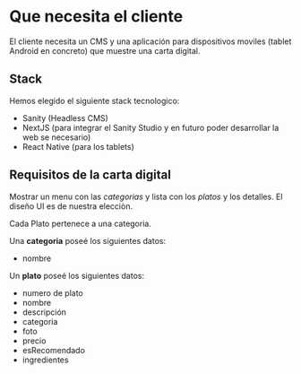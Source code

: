 # Que necesita el cliente
El cliente necesita un CMS y una aplicación para dispositivos moviles (tablet Android en concreto) que muestre una carta digital.

## Stack
Hemos elegido el siguiente stack tecnologico:
- Sanity (Headless CMS)
- NextJS (para integrar el Sanity Studio y en futuro poder desarrollar la web se necesario)
- React Native (para los tablets)

## Requisitos de la carta digital

Mostrar un menu con las *categorias* y lista con los *platos* y los detalles.
El diseño UI es de nuestra elecciòn.

Cada Plato pertenece a una categoria.

Una **categoria** poseé los siguientes datos:
- nombre

Un **plato** poseé los siguientes datos:
- numero de plato
- nombre
- descripción
- categoria
- foto
- precio
- esRecomendado
- ingredientes
